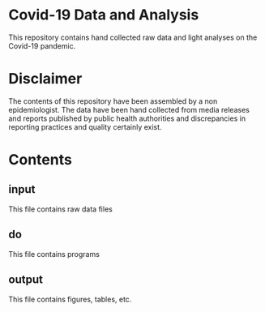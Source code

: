 # Covid-19 Data and Analysis
This repository contains hand collected raw data and light analyses on the Covid-19 pandemic.

# Disclaimer
The contents of this repository have been assembled by a non epidemiologist.  The data have been hand collected from media releases and reports published by public health authorities and discrepancies in reporting practices and quality certainly exist.

# Contents
## input
This file contains raw data files

## do
This file contains programs

## output
This file contains figures, tables, etc.
